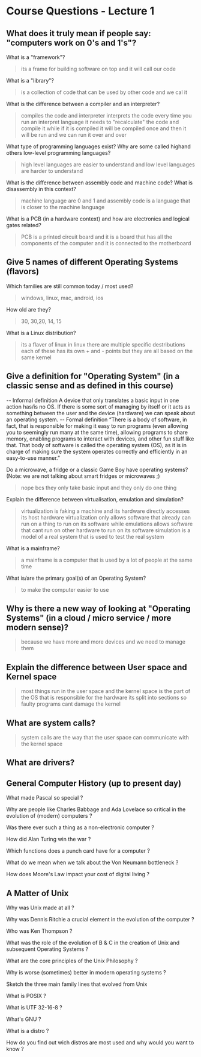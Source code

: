 # Course Questions - Lecture 1

## What does it truly mean if people say: "computers work on 0's and 1's"?

What is a "framework"?
> its a frame for building software on top and it will call our code

What is a "library"?
> is a collection of code that can be used by other code and we cal it

What is the difference between a compiler and an interpreter?
> compiles the code and interpreter interprets the code
> every time you run an interpret language it needs to "recalculate" the code and compile it
> while if it is compiled it will be compiled once and then it will be run and we can run it over and over

What type of programming languages exist? Why are some called highand others low-level programming languages?
> high level languages are easier to understand and low level languages are harder to understand

What is the difference between assembly code and machine code? What is disassembly in this context?
> machine language are 0 and 1 and assembly code is a language that is closer to the machine language

What is a PCB (in a hardware context) and how are electronics and logical gates related?
> PCB is a printed circuit board and it is a board that has all the components of the computer and it is connected to the motherboard

## Give 5 names of different Operating Systems (flavors)

Which families are still common today / most used?
> windows, linux, mac, android, ios

How old are they?
> 30, 30,20, 14, 15

What is a Linux distribution?
> its a flaver of linux
> in linux there are multiple specific destributions
> each of these has its own + and - points but they are all based on the same kernel

## Give a definition for "Operating System" (in a classic sense and as defined in this course)

-- Informal definition
A device that only translates a basic input in one action has/is no OS. If there is some sort of managing by itself or it acts as something between the user and the device (hardware) we can speak about an operating system.
-- Formal definition
“There is a body of software, in fact, that is responsible for making it easy to run programs (even allowing you to seemingly run many at the same time), allowing programs to share memory, enabling programs to interact with devices, and other fun stuff like that. That body of software is called the operating system (OS), as it is in charge of making sure the system operates correctly and efficiently in an easy-to-use manner.”

Do a microwave, a fridge or a classic Game Boy have operating systems? (Note: we are not talking about smart fridges or microwaves ;)
> nope bcs they only take basic input and they only do one thing

Explain the difference between virtualisation, emulation and simulation?
> virtualization is faking a machine and its hardware directly accesses its host hardware
> virtualization only allows software that already can run on a thing to run on its software
> while emulations allows software that cant run on other hardware to run on its software
> simulation is a model of a real system that is used to test the real system

What is a mainframe?
> a mainframe is a computer that is used by a lot of people at the same time

What is/are the primary goal(s) of an Operating System?
> to make the computer easier to use

## Why is there a new way of looking at "Operating Systems" (in a cloud / micro service / more modern sense)?

> because we have more and more devices and we need to manage them

## Explain the difference between User space and Kernel space

> most things run in the user space and the kernel space is the part of the OS that is responsible for the hardware
> its split into sections so faulty programs cant damage the kernel

## What are system calls?

> system calls are the way that the user space can communicate with the kernel space

## What are drivers?
>

## General Computer History (up to present day)

What made Pascal so special ?
>
Why are people like Charles Babbage and Ada Lovelace so critical in the evolution of (modern) computers ?
>
Was there ever such a thing as a non-electronic computer ?
>
How did Alan Turing win the war ?
>
Which functions does a punch card have for a computer ?
>
What do we mean when we talk about the Von Neumann bottleneck ?
>
How does Moore's Law impact your cost of digital living ?
>

## A Matter of Unix

Why was Unix made at all ?
>
Why was Dennis Ritchie a crucial element in the evolution of the computer ?
>
Who was Ken Thompson ?
>
What was the role of the evolution of B & C in the creation of Unix and subsequent Operating Systems ?
>
What are the core principles of the Unix Philosophy ?
>
Why is worse (sometimes) better in modern operating systems ?
>
Sketch the three main family lines that evolved from Unix
>
What is POSIX ?
>
What is UTF 32-16-8 ?
>
What's GNU ?
>
What is a distro ?
>
How do you find out wich distros are most used and why would you want to know ?
>
